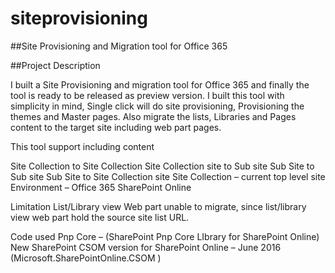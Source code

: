 # siteprovisioning
##Site Provisioning and Migration tool for Office 365

##Project Description

I built a Site Provisioning and migration tool for Office 365 and finally the tool is ready to be released as preview version. I built this tool with simplicity in mind, Single click will do site provisioning, Provisioning the themes and Master pages. Also migrate the lists, Libraries and Pages content to the target site including web part pages.

This tool support including content

Site Collection to Site Collection
Site Collection site to Sub site
Sub Site to Sub site
Sub Site to Site Collection site
Site Collection – current top level site
Environment – Office 365 SharePoint Online

Limitation
List/Library view Web part unable to migrate, since list/library view web part hold the source site list URL.

Code used
Pnp Core – (SharePoint Pnp Core LIbrary for SharePoint Online)
New SharePoint CSOM version for SharePoint Online – June 2016 (Microsoft.SharePointOnline.CSOM )
